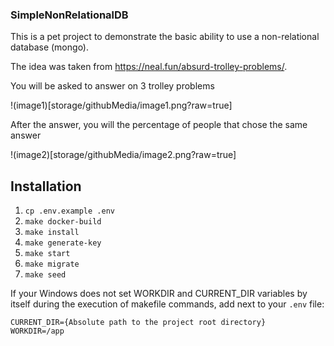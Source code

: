 ### SimpleNonRelationalDB

This is a pet project to demonstrate the basic ability to use a non-relational database (mongo).

The idea was taken from https://neal.fun/absurd-trolley-problems/.

You will be asked to answer on 3 trolley problems

!(image1)[storage/githubMedia/image1.png?raw=true]

After the answer, you will the percentage of people that chose the same answer

!(image2)[storage/githubMedia/image2.png?raw=true]

## Installation

1. `cp .env.example .env`
2. `make docker-build`
3. `make install`
4. `make generate-key`
5. `make start`
6. `make migrate`
7. `make seed`

If your Windows does not set WORKDIR and CURRENT_DIR variables by itself during the execution of makefile commands,
add next to your `.env` file:

```shell
CURRENT_DIR={Absolute path to the project root directory}
WORKDIR=/app
```
